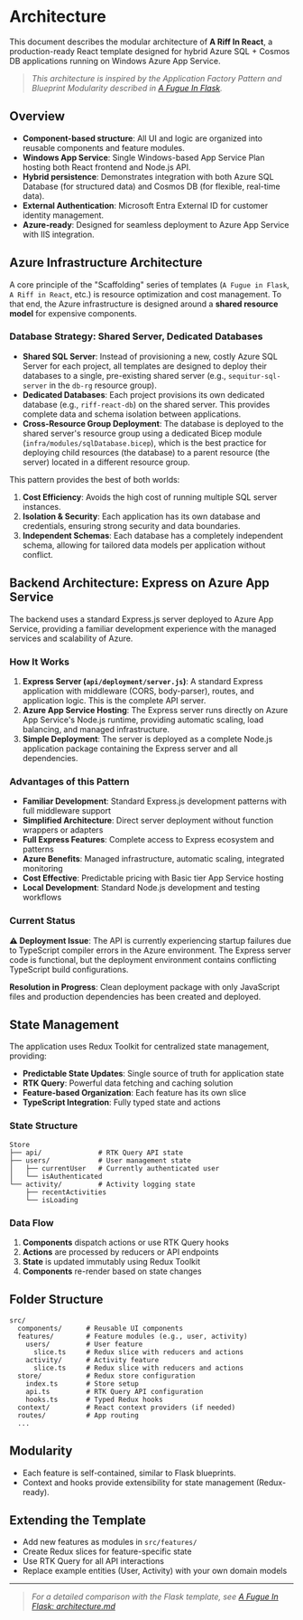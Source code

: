 # Architecture

This document describes the modular architecture of **A Riff In React**, a production-ready React template designed for hybrid Azure SQL + Cosmos DB applications running on Windows Azure App Service.

> _This architecture is inspired by the Application Factory Pattern and Blueprint Modularity described in [A Fugue In Flask](https://github.com/HarryJamesGreenblatt/A-Fugue-In-Flask)._

## Overview

- **Component-based structure**: All UI and logic are organized into reusable components and feature modules.
- **Windows App Service**: Single Windows-based App Service Plan hosting both React frontend and Node.js API.
- **Hybrid persistence**: Demonstrates integration with both Azure SQL Database (for structured data) and Cosmos DB (for flexible, real-time data).
- **External Authentication**: Microsoft Entra External ID for customer identity management.
- **Azure-ready**: Designed for seamless deployment to Azure App Service with IIS integration.

## Azure Infrastructure Architecture

A core principle of the "Scaffolding" series of templates (`A Fugue in Flask`, `A Riff in React`, etc.) is resource optimization and cost management. To that end, the Azure infrastructure is designed around a **shared resource model** for expensive components.

### Database Strategy: Shared Server, Dedicated Databases

- **Shared SQL Server**: Instead of provisioning a new, costly Azure SQL Server for each project, all templates are designed to deploy their databases to a single, pre-existing shared server (e.g., `sequitur-sql-server` in the `db-rg` resource group).
- **Dedicated Databases**: Each project provisions its own dedicated database (e.g., `riff-react-db`) on the shared server. This provides complete data and schema isolation between applications.
- **Cross-Resource Group Deployment**: The database is deployed to the shared server's resource group using a dedicated Bicep module (`infra/modules/sqlDatabase.bicep`), which is the best practice for deploying child resources (the database) to a parent resource (the server) located in a different resource group.

This pattern provides the best of both worlds:
1.  **Cost Efficiency**: Avoids the high cost of running multiple SQL server instances.
2.  **Isolation & Security**: Each application has its own database and credentials, ensuring strong security and data boundaries.
3.  **Independent Schemas**: Each database has a completely independent schema, allowing for tailored data models per application without conflict.

## Backend Architecture: Express on Azure App Service

The backend uses a standard Express.js server deployed to Azure App Service, providing a familiar development experience with the managed services and scalability of Azure.

### How It Works

1.  **Express Server (`api/deployment/server.js`)**: A standard Express application with middleware (CORS, body-parser), routes, and application logic. This is the complete API server.
2.  **Azure App Service Hosting**: The Express server runs directly on Azure App Service's Node.js runtime, providing automatic scaling, load balancing, and managed infrastructure.
3.  **Simple Deployment**: The server is deployed as a complete Node.js application package containing the Express server and all dependencies.

### Advantages of this Pattern

-   **Familiar Development**: Standard Express.js development patterns with full middleware support
-   **Simplified Architecture**: Direct server deployment without function wrappers or adapters
-   **Full Express Features**: Complete access to Express ecosystem and patterns
-   **Azure Benefits**: Managed infrastructure, automatic scaling, integrated monitoring
-   **Cost Effective**: Predictable pricing with Basic tier App Service hosting
-   **Local Development**: Standard Node.js development and testing workflows

### Current Status

**⚠️ Deployment Issue**: The API is currently experiencing startup failures due to TypeScript compiler errors in the Azure environment. The Express server code is functional, but the deployment environment contains conflicting TypeScript build configurations.

**Resolution in Progress**: Clean deployment package with only JavaScript files and production dependencies has been created and deployed.

## State Management

The application uses Redux Toolkit for centralized state management, providing:

- **Predictable State Updates**: Single source of truth for application state
- **RTK Query**: Powerful data fetching and caching solution
- **Feature-based Organization**: Each feature has its own slice
- **TypeScript Integration**: Fully typed state and actions

### State Structure

```
Store
├── api/              # RTK Query API state
├── users/            # User management state
│   ├── currentUser   # Currently authenticated user
│   └── isAuthenticated
└── activity/         # Activity logging state
    ├── recentActivities
    └── isLoading
```

### Data Flow

1. **Components** dispatch actions or use RTK Query hooks
2. **Actions** are processed by reducers or API endpoints
3. **State** is updated immutably using Redux Toolkit
4. **Components** re-render based on state changes

## Folder Structure

```
src/
  components/      # Reusable UI components
  features/        # Feature modules (e.g., user, activity)
    users/         # User feature
      slice.ts     # Redux slice with reducers and actions
    activity/      # Activity feature  
      slice.ts     # Redux slice with reducers and actions
  store/           # Redux store configuration
    index.ts       # Store setup
    api.ts         # RTK Query API configuration
    hooks.ts       # Typed Redux hooks
  context/         # React context providers (if needed)
  routes/          # App routing
  ...
```

## Modularity

- Each feature is self-contained, similar to Flask blueprints.
- Context and hooks provide extensibility for state management (Redux-ready).

## Extending the Template

- Add new features as modules in `src/features/`
- Create Redux slices for feature-specific state
- Use RTK Query for all API interactions
- Replace example entities (User, Activity) with your own domain models

---

> _For a detailed comparison with the Flask template, see [A Fugue In Flask: architecture.md](https://github.com/HarryJamesGreenblatt/A-Fugue-In-Flask/blob/main/docs/architecture.md)_
